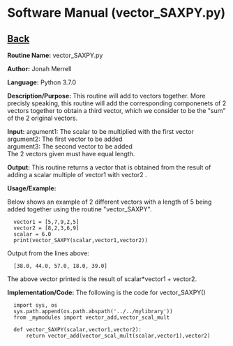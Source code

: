 # Software Manual (vector_SAXPY.py)

## [Back](../softwaremanual)

**Routine Name:**           vector_SAXPY.py

**Author:** Jonah Merrell

**Language:** Python 3.7.0

**Description/Purpose:** This routine will add to vectors together. More precisly speaking, this
 routine will add the corresponding componenets of 2 vectors together to obtain a third vector, which
 we consider to be the "sum" of the 2 original vectors.

**Input:** argument1: The scalar to be multiplied with the first vector<br>
           argument2: The first vector to be added<br>
		   argument3: The second vector to be added<br>
		   The 2 vectors given must have equal length.
		   
**Output:** This routine returns a vector that is obtained from the result of adding a scalar multiple of vector1 with vector2 .

**Usage/Example:**

Below shows an example of 2 different vectors with a length of 5 being added together using the routine
 "vector_SAXPY". 

      vector1 = [5,7,9,2,5]
      vector2 = [8,2,3,6,9]
      scalar = 6.0
      print(vector_SAXPY(scalar,vector1,vector2))

Output from the lines above:

      [38.0, 44.0, 57.0, 18.0, 39.0]

The above vector printed is the result of scalar*vector1 + vector2. 

**Implementation/Code:** The following is the code for vector_SAXPY()

      import sys, os
      sys.path.append(os.path.abspath('../../mylibrary'))
      from _mymodules import vector_add,vector_scal_mult
      
      def vector_SAXPY(scalar,vector1,vector2):
          return vector_add(vector_scal_mult(scalar,vector1),vector2)
